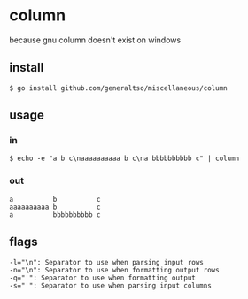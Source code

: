 # column
because gnu column doesn't exist on windows

## install
`$ go install github.com/generaltso/miscellaneous/column`

## usage
### in
`$ echo -e "a b c\naaaaaaaaaa b c\na bbbbbbbbbb c" | column`

### out
```
a          b          c
aaaaaaaaaa b          c
a          bbbbbbbbbb c
```

## flags
```
-l="\n": Separator to use when parsing input rows
-n="\n": Separator to use when formatting output rows
-q=" ": Separator to use when formatting output
-s=" ": Separator to use when parsing input columns
```
